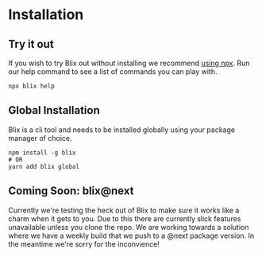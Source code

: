 # Installation

## Try it out
If you wish to try Blix out without installing we recommend [using npx](https://medium.com/@maybekatz/introducing-npx-an-npm-package-runner-55f7d4bd282b). Run our help command to see a list of commands you can play with.

```shell
npx blix help  
```


## Global Installation

Blix is a cli tool and needs to be installed globally using your package manager of choice.

```shell
npm install -g blix
# OR
yarn add blix global
```

## Coming Soon: blix@next

Currently we're testing the heck out of Blix to make sure it works like a charm when it gets to you. Due to this there are currently slick features unavailable unless you clone the repo. We are working towards a solution where we have a weekly build that we push to a @next package version. In the meantime we're sorry for the inconvience!
